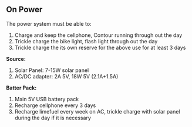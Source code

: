 ## On Power

The power system must be able to:  
1. Charge and keep the cellphone, Contour running through out the day
2. Trickle charge the bike light, flash light through out the day
3. Trickle charge the its own reserve for the above use for at least 3 days

**Source:**
1. Solar Panel: 7-15W solar panel
2. AC/DC adapter: 2A 5V, 18W 5V (2.1A+1.5A)

**Batter Pack:**
1. Main 5V USB battery pack
2. Recharge cellphone every 3 days
3. Recharge limefuel every week on AC, trickle charge with solar panel during the day if it is necessary
